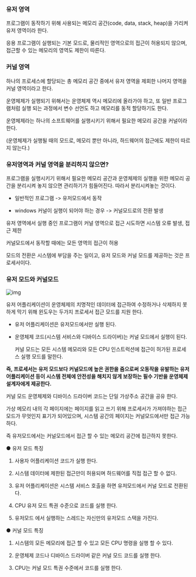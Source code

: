### 유저 영역

프로그램이 동작하기 위해 사용되는 메모리 공간(code, data, stack, heap)을 가리켜 유저 영역이라 한다.

응용 프로그램이 실행되는 기본 모드로, 물리적인 영역으로의 접근이 허용되지 않으며, 접근할 수 있는 메모리의 영역도 제한이 따른다.



### 커널 영역

하나의 프로세스에 할당되는 총 메모리 공간 중에서 유저 영역을 제회한 나머지 영역을 커널 영역이라고 한다.

운영체제가 실행되기 위해서는 운영체제 역시 메모리에 올라가야 하고, 또 일반 프로그램처럼 실행 되는 과정에서 변수 선언도 하고 메모리를 동적 할당하기도 한다.

운영체제라는 하나의 소프트웨어를 실행시키기 위해서 필요한 메모리 공간을 커널이라 한다.

(운영체제가 실행될 때의 모드로, 메모리 뿐만 아니라, 하드웨어의 접근에도 제한이 따르지 않는다.)



### 유저영역과 커널 영역을 분리하지 않으면?

프로그램을 실행시키기 위해서 필요한 메모리 공간과 운영체제의 실행을 위한 메모리 공간을 분리시켜 놓지 않으면 관리하기가 힘들어진다. 따라서 분리시켜놓는 것이다.

- 일반적인 프로그램 -> 유저모드에서 동작

- windows 커널이 실행이 되어야 하는 경우 -> 커널모드로의 전환 발생

유저 영역에서 실행 중인 프로그램이 커널 영역으로 접근 시도하면 시스템 오류 발생, 접근 제한

커널모드에서 동작할 때에는 모든 영역의 접근이 허용

모드의 전환은 시스템에 부담을 주는 일이고, 유저 모드와 커널 모드를 제공하는 것은 프로세서이다.



### 유저 모드와 커널모드

![img](https://mblogthumb-phinf.pstatic.net/MjAxODAzMjdfMTUg/MDAxNTIyMTI2NDQ1MDM1.14VAK5rkP2jpRBAGZi5FOg9z4Br26gZ8MPGcGH5KzIog.-jcUeUxUeoCDccyWWThBOlRTrRr5o6HExtp05HR5Kdkg.PNG.ya3344/%25EC%2582%25AC%25EC%259A%25A9%25EC%259E%2590_%25EB%25AA%25A8%25EB%2593%259C_%25EC%25BB%25A4%25EB%2584%2590%25EB%25AA%25A8%25EB%2593%259C.png?type=w800)

유저 어플리케이션이 운영체제의 치명적인 데이터에 접근하여 수정하거나 삭제하지 못하게 막기 위해 윈도우는 두가지 프로세서 접근 모드를 지원 한다.

- 유저 어플리케이션은 유저모드에서만 실행 된다. 

- 운영체제 코드(시스템 서비스와 디바이스 드라이버)는 커널 모드에서 실행이 된다. 

  커널 모드는 모든 시스템 메모리와 모든 CPU 인스트럭션에 접근이 허가된 프로세스 실행 모드를 말한다. 

**즉, 프로세서는 유저 모드보다 커널모드에 높은 권한을 줌으로써 오동작을 유발하는 유저 어플리케이션 등이 시스템 전체에 안전성을 해치지 않게 보장하는 필수 기반을 운영체제 설계자에게 제공한다.**



커널 모드 운영체제와 디바이스 드라이버 코드는 단일 가상주소 공간을 공유 한다. 

가상 메모리 내의 각 페이지에는 페이지를 읽고 쓰기 위해 프로세서가 가져야하는 접근 모드가 무엇인지 표기가 되어있으며, 시스템 공간의 페이지는 커널모드에서만 접근 가능 하다.

즉 유저모드에서는 커널모드에서 접근 할 수 있는 메모리 공간에 접근하지 못한다.



● 유저 모드 특징

1. 사용자 어플리케이션 코드가 실행 한다.

2. 시스템 데이터에 제한된 접근만이 허용되며 하드웨어를 직접 접근 할 수 없다.

3. 유저 어플리케이션은 시스템 서비스 호출을 하면 유저모드에서 커널 모드로 전환된다.

4. CPU 유저 모드 특권 수준으로 코드를 실행 한다.

5. 유저모드 에서 실행하는 스레드는 자신만의 유저모드 스택을 가진다.



● 커널 모드 특징

1. 시스템의 모든 메모리에 접근 할 수 있고 모든 CPU 명령을 실행 할 수 있다.

2. 운영체제 코드나 디바이스 드라이버 같은 커널 모드 코드를 실행 한다.

3. CPU는 커널 모드 특권 수준에서 코드를 실행 한다.

